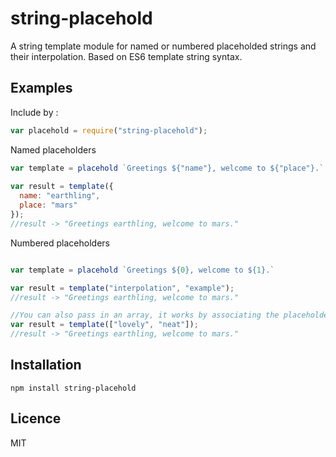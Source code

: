 # string-placehold

A string template module for named or numbered placeholded strings and their interpolation. Based on ES6 template string syntax.

## Examples

Include by : 
```js
var placehold = require("string-placehold");
```

Named placeholders

```js
var template = placehold `Greetings ${"name"}, welcome to ${"place"}.`
 
var result = template({
  name: "earthling",
  place: "mars"
});
//result -> "Greetings earthling, welcome to mars."

```

Numbered placeholders
```js

var template = placehold `Greetings ${0}, welcome to ${1}.`

var result = template("interpolation", "example");
//result -> "Greetings earthling, welcome to mars."

//You can also pass in an array, it works by associating the placeholder with the array element on the index
var result = template(["lovely", "neat"]);
//result -> "Greetings earthling, welcome to mars."

```
## Installation

`npm install string-placehold`

## Licence

MIT